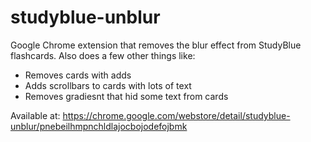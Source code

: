 # studyblue-unblur
Google Chrome extension that removes the blur effect from StudyBlue flashcards. 
Also does a few other things like: 
- Removes cards with adds
- Adds scrollbars to cards with lots of text
- Removes gradiesnt that hid some text from cards

Available at: https://chrome.google.com/webstore/detail/studyblue-unblur/pnebeilhmpnchldlajocbojodefojbmk
